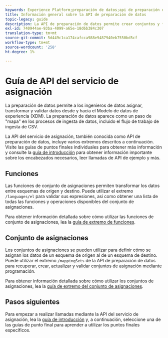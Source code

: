 ```yaml
---
keywords: Experience Platform;preparación de datos;api de preparación de datos;solución de problemas;API
title: Información general sobre la API de preparación de datos
topic-legacy: guide
description: La API de preparación de datos permite crear conjuntos y funciones de asignación mediante programación, lo que permite transformar los datos entre esquemas de origen y destino.
exl-id: 740944ae-93ba-4099-a65e-18d6b384c307
translation-type: tm+mt
source-git-commit: 5d449c1ca174cafcca988e9487940eb7550bd5cf
workflow-type: tm+mt
source-wordcount: '258'
ht-degree: 1%

---
```


# Guía de API del servicio de asignación

La preparación de datos permite a los ingenieros de datos asignar, transformar y validar datos desde y hacia el Modelo de datos de experiencia (XDM). La preparación de datos aparece como un paso de &quot;mapa&quot; en los procesos de ingesta de datos, incluido el flujo de trabajo de ingesta de CSV.

La API del servicio de asignación, también conocida como API de preparación de datos, incluye varios extremos descritos a continuación. Visite las guías de puntos finales individuales para obtener más información y consulte la [guía de introducción](./getting-started.md) para obtener información importante sobre los encabezados necesarios, leer llamadas de API de ejemplo y más.

## Funciones

Las funciones de conjunto de asignaciones permiten transformar los datos entre esquemas de origen y destino. Puede utilizar el extremo `/languages/el` para validar sus expresiones, así como obtener una lista de todas las funciones y operaciones disponibles del conjunto de asignaciones.

Para obtener información detallada sobre cómo utilizar las funciones de conjunto de asignaciones, lea la [guía de extremo de funciones](./functions.md).

## Conjunto de asignaciones

Los conjuntos de asignaciones se pueden utilizar para definir cómo se asignan los datos de un esquema de origen al de un esquema de destino. Puede utilizar el extremo `/mappingSets` de la API de preparación de datos para recuperar, crear, actualizar y validar conjuntos de asignación mediante programación.

Para obtener información detallada sobre cómo utilizar los conjuntos de asignaciones, lea la [guía de extremo del conjunto de asignaciones](./mapping-set.md).

## Pasos siguientes

Para empezar a realizar llamadas mediante la API del servicio de asignación, lea la [guía de introducción](./getting-started.md) y, a continuación, seleccione una de las guías de punto final para aprender a utilizar los puntos finales específicos.
